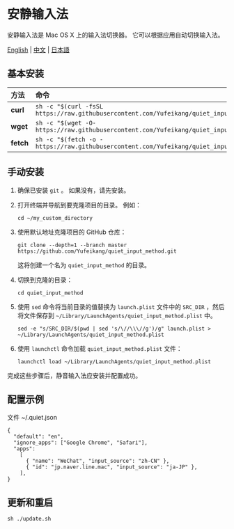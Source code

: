 # 安静输入法

安静输入法是 Mac OS X 上的输入法切换器。 它可以根据应用自动切换输入法。

[English](README.md) | [中文](README-zh.md) | [日本語](README-ja.md)

## 基本安装

| 方法      | 命令                                                                                            |
|:----------|:--------------------------------------------------------------------------------------------------|
| **curl**  | `sh -c "$(curl -fsSL https://raw.githubusercontent.com/Yufeikang/quiet_input_method/master/install.sh)"` |
| **wget**  | `sh -c "$(wget -O- https://raw.githubusercontent.com/Yufeikang/quiet_input_method/master/install.sh)"`   |
| **fetch** | `sh -c "$(fetch -o - https://raw.githubusercontent.com/Yufeikang/quiet_input_method/master/install.sh)"` |

## 手动安装

1. 确保已安装 `git` 。 如果没有，请先安装。

2. 打开终端并导航到要克隆项目的目录。 例如：

   ```
   cd ~/my_custom_directory
   ```

3. 使用默认地址克隆项目的 GitHub 仓库：

   ```
   git clone --depth=1 --branch master https://github.com/Yufeikang/quiet_input_method.git
   ```

   这将创建一个名为 `quiet_input_method` 的目录。

4. 切换到克隆的目录：

   ```
   cd quiet_input_method
   ```

5. 使用 `sed` 命令将当前目录的值替换为 `launch.plist` 文件中的 `SRC_DIR` ，然后将文件保存到
`~/Library/LaunchAgents/quiet_input_method.plist` 中。

   ```
   sed -e "s/SRC_DIR/$(pwd | sed 's/\//\\\//g')/g" launch.plist > ~/Library/LaunchAgents/quiet_input_method.plist
   ```

6. 使用 `launchctl` 命令加载 `quiet_input_method.plist` 文件：

   ```
   launchctl load ~/Library/LaunchAgents/quiet_input_method.plist
   ```

完成这些步骤后，静音输入法应安装并配置成功。

## 配置示例

 文件 ~/.quiet.json

```
{
  "default": "en",
  "ignore_apps": ["Google Chrome", "Safari"],
  "apps":
    [
      { "name": "WeChat", "input_source": "zh-CN" },
      { "id": "jp.naver.line.mac", "input_source": "ja-JP" },
    ],
}

```

## 更新和重启

```
sh ./update.sh
```
